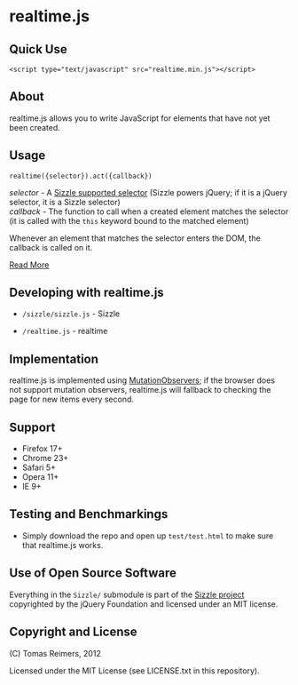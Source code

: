 # realtime.js

## Quick Use

    <script type="text/javascript" src="realtime.min.js"></script>

## About 

realtime.js allows you to write JavaScript for elements that have not yet been created.

## Usage

    realtime({selector}).act({callback})

*selector* - A [Sizzle supported selector](https://github.com/jquery/sizzle/wiki/Sizzle-Documentation) (Sizzle powers jQuery; if it is a jQuery selector, it is a Sizzle selector)  
*callback* - The function to call when a created element matches the selector (it is called with the `this` keyword bound to the matched element)

Whenever an element that matches the selector enters the DOM, the callback is called on it.

[Read More](https://github.com/tomasreimers/realtime.js/blob/master/DOCS.md)

## Developing with realtime.js

 - `/sizzle/sizzle.js` - Sizzle
 - `/realtime.js` - realtime

    <script type="text/javascript" src="sizzle.js"></script>
    <script type="text/javascript" src="realtime.js"></script>

## Implementation

realtime.js is implemented using [MutationObservers](https://developer.mozilla.org/en-US/docs/DOM/MutationObserver); if the browser does not support mutation observers, realtime.js will fallback to checking the page for new items every second.

## Support

 - Firefox 17+
 - Chrome 23+
 - Safari 5+
 - Opera 11+
 - IE 9+

## Testing and Benchmarkings

 - Simply download the repo and open up `test/test.html` to make sure that realtime.js works.

## Use of Open Source Software

Everything in the `Sizzle/` submodule is part of the [Sizzle project](https://github.com/jquery/sizzle/) copyrighted by the jQuery Foundation and licensed under an MIT license.

## Copyright and License

(C) Tomas Reimers, 2012

Licensed under the MIT License (see LICENSE.txt in this repository).